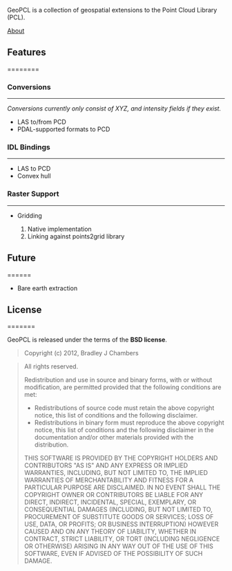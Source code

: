 GeoPCL is a collection of geospatial extensions to the Point Cloud Library
(PCL).

[About](/doc/)

## Features
========

### Conversions
-----------

*Conversions currently only consist of XYZ, and intensity fields if they exist.*

* LAS to/from PCD
* PDAL-supported formats to PCD

### IDL Bindings
------------

* LAS to PCD
* Convex hull

### Raster Support
--------------

* Gridding

  1. Native implementation
  1. Linking against points2grid library

## Future
======

* Bare earth extraction

## License
=======

GeoPCL is released under the terms of the **BSD license**.

> Copyright (c) 2012, Bradley J Chambers

> All rights reserved.
>
> Redistribution and use in source and binary forms, with or without
> modification, are permitted provided that the following conditions are met:
>
> * Redistributions of source code must retain the above copyright notice,
>   this list of conditions and the following disclaimer.
> * Redistributions in binary form must reproduce the above copyright notice,
>   this list of conditions and the following disclaimer in the documentation
>   and/or other materials provided with the distribution.
>
> THIS SOFTWARE IS PROVIDED BY THE COPYRIGHT HOLDERS AND CONTRIBUTORS "AS IS"
> AND ANY EXPRESS OR IMPLIED WARRANTIES, INCLUDING, BUT NOT LIMITED TO, THE
> IMPLIED WARRANTIES OF MERCHANTABILITY AND FITNESS FOR A PARTICULAR PURPOSE
> ARE DISCLAIMED. IN NO EVENT SHALL THE COPYRIGHT OWNER OR CONTRIBUTORS BE
> LIABLE FOR ANY DIRECT, INDIRECT, INCIDENTAL, SPECIAL, EXEMPLARY, OR
> CONSEQUENTIAL DAMAGES (INCLUDING, BUT NOT LIMITED TO, PROCUREMENT OF
> SUBSTITUTE GOODS OR SERVICES; LOSS OF USE, DATA, OR PROFITS; OR BUSINESS
> INTERRUPTION) HOWEVER CAUSED AND ON ANY THEORY OF LIABILITY, WHETHER IN
> CONTRACT, STRICT LIABILITY, OR TORT (INCLUDING NEGLIGENCE OR OTHERWISE)
> ARISING IN ANY WAY OUT OF THE USE OF THIS SOFTWARE, EVEN IF ADVISED OF THE
> POSSIBILITY OF SUCH DAMAGE.
